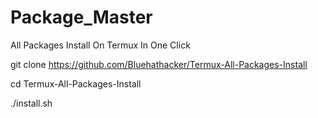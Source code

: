 # Package_Master

All Packages Install On Termux In One Click

git clone https://github.com/Bluehathacker/Termux-All-Packages-Install

cd Termux-All-Packages-Install

./install.sh

